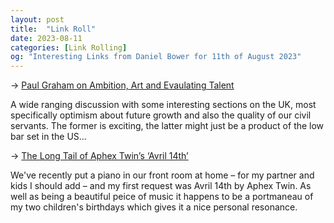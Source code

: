 ```yaml
---
layout: post
title:  "Link Roll"
date: 2023-08-11
categories: [Link Rolling]
og: "Interesting Links from Daniel Bower for 11th of August 2023"
---
```


→ [Paul Graham on Ambition, Art and Evaulating Talent](https://conversationswithtyler.com/episodes/paul-graham/)

A wide ranging discussion with some interesting sections on the UK, most specifically optimism about future growth and also the quality of our civil servants. The former is exciting, the latter might just be a product of the low bar set in the US...

→ [The Long Tail of Aphex Twin’s ‘Avril 14th’](https://www.nytimes.com/2021/04/13/arts/music/aphex-twin-avril-14th.html)

We've recently put a piano in our front room at home – for my partner and kids I should add – and my first request was Avril 14th by Aphex Twin. As well as being a beautiful peice of music it happens to be a portmaneau of my two children's birthdays which gives it a nice personal resonance.

